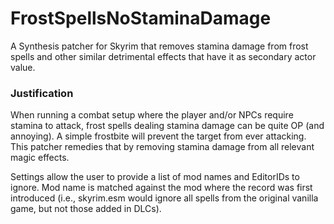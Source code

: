 # FrostSpellsNoStaminaDamage

A Synthesis patcher for Skyrim that removes stamina damage from frost spells and other similar detrimental effects that have it as secondary actor value.

### Justification

When running a combat setup where the player and/or NPCs require stamina to attack, frost spells dealing stamina damage can be quite OP (and annoying). A simple frostbite will prevent the target from ever attacking. This patcher remedies that by removing stamina damage from all relevant magic effects.

Settings allow the user to provide a list of mod names and EditorIDs to ignore. Mod name is matched against the mod where the record was first introduced (i.e., skyrim.esm would ignore all spells from the original vanilla game, but not those added in DLCs).
